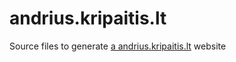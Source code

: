 andrius.kripaitis.lt
====================

Source files to generate [a andrius.kripaitis.lt](http://andrius.kripaitis.lt) website